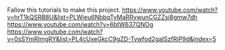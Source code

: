 Fallow this tutorials to make this project.
https://www.youtube.com/watch?v=hrT1kQSRB8U&list=PLWieu6NbbqTyMaRRywunCGZZsi8gmw7dh
https://www.youtube.com/watch?v=6btW637QNOg
https://www.youtube.com/watch?v=0sSYmRImgRY&list=PL4cUxeGkcC9gZD-Tvwfod2gaISzfRiP9d&index=5
